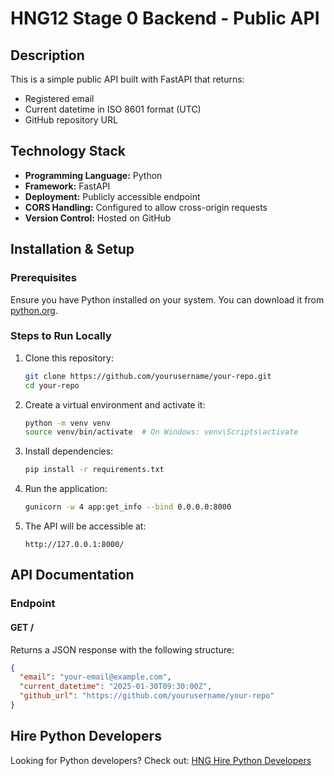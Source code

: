 # HNG12 Stage 0 Backend - Public API

## Description

This is a simple public API built with FastAPI that returns:

- Registered email
- Current datetime in ISO 8601 format (UTC)
- GitHub repository URL

## Technology Stack

- **Programming Language:** Python
- **Framework:** FastAPI
- **Deployment:** Publicly accessible endpoint
- **CORS Handling:** Configured to allow cross-origin requests
- **Version Control:** Hosted on GitHub

## Installation & Setup

### Prerequisites

Ensure you have Python installed on your system. You can download it from [python.org](https://www.python.org/).

### Steps to Run Locally

1. Clone this repository:
   ```bash
   git clone https://github.com/yourusername/your-repo.git
   cd your-repo
   ```
2. Create a virtual environment and activate it:
   ```bash
   python -m venv venv
   source venv/bin/activate  # On Windows: venv\Scripts\activate
   ```
3. Install dependencies:
   ```bash
   pip install -r requirements.txt
   ```
4. Run the application:
   ```bash
   gunicorn -w 4 app:get_info --bind 0.0.0.0:8000
   ```
5. The API will be accessible at:
   ```
   http://127.0.0.1:8000/
   ```

## API Documentation

### Endpoint

#### **GET /**

Returns a JSON response with the following structure:

```json
{
  "email": "your-email@example.com",
  "current_datetime": "2025-01-30T09:30:00Z",
  "github_url": "https://github.com/yourusername/your-repo"
}
```

## Hire Python Developers

Looking for Python developers? Check out: [HNG Hire Python Developers](https://hng.tech/hire/python-developers)

